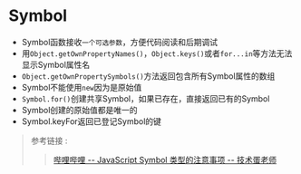 # Symbol

+ Symbol函数接收`一个可选参数`，方便代码阅读和后期调试
+ 用`Object.getOwnPropertyNames()`，`Object.keys()`或者`for...in`等方法无法显示Symbol属性名
+ `Object.getOwnPropertySymbols()`方法返回包含所有Symbol属性的数组
+ Symbol不能使用`new`因为是原始值
+ `Symbol.for()`创建共享Symbol，如果已存在，直接返回已有的Symbol
+ Symbol创建的原始值都是唯一的
+ Symbol.keyFor返回已登记Symbol的键

> 参考链接 :
>> [哔哩哔哩 -- JavaScript Symbol 类型的注意事项 -- 技术蛋老师](https://www.bilibili.com/video/BV1Qy4y187EG?vd_source=65ac026bfc17d6d4d2c44c1ae1a66a66)
